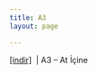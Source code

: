 ```yaml
---
title: A3
layout: page

---
```

<a href="https://cloud.mail.ru/public/21a1bc304253/A3%20-%20At%20%C4%B0%C3%A7ine" target="_blank">[indir]</a>   |   A3 &#8211; At İçine